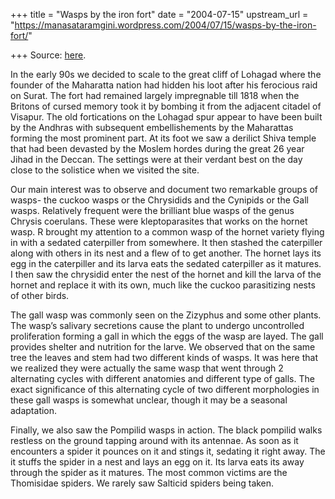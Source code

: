 +++
title = "Wasps by the iron fort"
date = "2004-07-15"
upstream_url = "https://manasataramgini.wordpress.com/2004/07/15/wasps-by-the-iron-fort/"

+++
Source: [here](https://manasataramgini.wordpress.com/2004/07/15/wasps-by-the-iron-fort/).

In the early 90s we decided to scale to the great cliff of Lohagad where the founder of the Maharatta nation had hidden his loot after his ferocious raid on Surat. The fort had remained largely impregnable till 1818 when the Britons of cursed memory took it by bombing it from the adjacent citadel of Visapur. The old fortications on the Lohagad spur appear to have been built by the Andhras with subsequent embellishements by the Maharattas forming the most prominent part. At its foot we saw a derilict Shiva temple that had been devasted by the Moslem hordes during the great 26 year Jihad in the Deccan. The settings were at their verdant best on the day close to the solistice when we visited the site.

Our main interest was to observe and document two remarkable groups of wasps- the cuckoo wasps or the Chrysidids and the Cynipids or the Gall wasps. Relatively frequent were the brilliant blue wasps of the genus Chrysis coerulans. These were kleptoparasites that works on the hornet wasp. R brought my attention to a common wasp of the hornet variety flying in with a sedated caterpiller from somewhere. It then stashed the caterpiller along with others in its nest and a flew of to get another. The hornet lays its egg in the caterpiller and its larva eats the sedated caterpiller as it matures. I then saw the chrysidid enter the nest of the hornet and kill the larva of the hornet and replace it with its own, much like the cuckoo parasitizing nests of other birds.

The gall wasp was commonly seen on the Zizyphus and some other plants. The wasp’s salivary secretions cause the plant to undergo uncontrolled proliferation forming a gall in which the eggs of the wasp are layed. The gall provides shelter and nutrition for the larve. We observed that on the same tree the leaves and stem had two different kinds of wasps. It was here that we realized they were actually the same wasp that went through 2 alternating cycles with different anatomies and different type of galls. The exact significance of this alternating cycle of two different morphologies in these gall wasps is somewhat unclear, though it may be a seasonal adaptation.

Finally, we also saw the Pompilid wasps in action. The black pompilid walks restless on the ground tapping around with its antennae. As soon as it encounters a spider it pounces on it and stings it, sedating it right away. The it stuffs the spider in a nest and lays an egg on it. Its larva eats its away through the spider as it matures. The most common victims are the Thomisidae spiders. We rarely saw Salticid spiders being taken.

